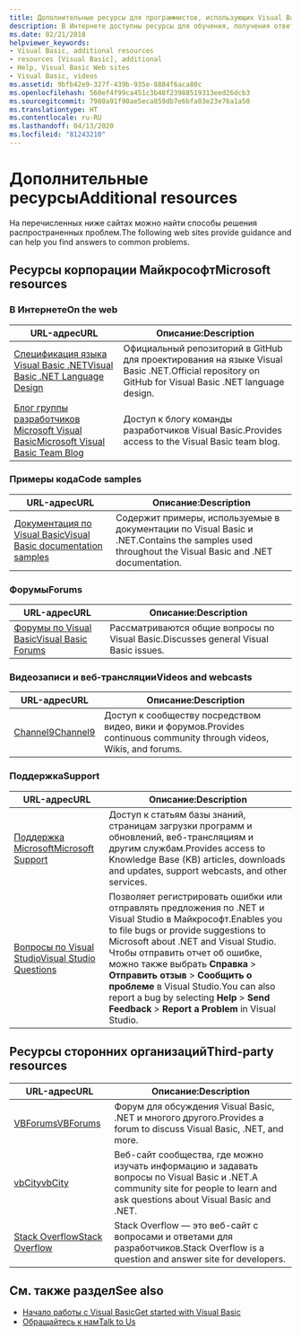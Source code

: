 ```yaml
---
title: Дополнительные ресурсы для программистов, использующих Visual Basic
description: В Интернете доступны ресурсы для обучения, получения ответов на вопросы и дополнительной информации о Visual Basic.
ms.date: 02/21/2018
helpviewer_keywords:
- Visual Basic, additional resources
- resources [Visual Basic], additional
- Help, Visual Basic Web sites
- Visual Basic, videos
ms.assetid: 9bfb42e9-327f-439b-935e-8884f6aca80c
ms.openlocfilehash: 560ef4f99ca451c3b48f23988519313eed26dcb3
ms.sourcegitcommit: 7980a91f90ae5eca859db7e6bfa03e23e76a1a50
ms.translationtype: HT
ms.contentlocale: ru-RU
ms.lasthandoff: 04/13/2020
ms.locfileid: "81243210"
---
```

# <a name="additional-resources"></a><span data-ttu-id="c11ae-103">Дополнительные ресурсы</span><span class="sxs-lookup"><span data-stu-id="c11ae-103">Additional resources</span></span>

<span data-ttu-id="c11ae-104">На перечисленных ниже сайтах можно найти способы решения распространенных проблем.</span><span class="sxs-lookup"><span data-stu-id="c11ae-104">The following web sites provide guidance and can help you find answers to common problems.</span></span>

## <a name="microsoft-resources"></a><span data-ttu-id="c11ae-105">Ресурсы корпорации Майкрософт</span><span class="sxs-lookup"><span data-stu-id="c11ae-105">Microsoft resources</span></span>

### <a name="on-the-web"></a><span data-ttu-id="c11ae-106">В Интернете</span><span class="sxs-lookup"><span data-stu-id="c11ae-106">On the web</span></span>

|<span data-ttu-id="c11ae-107">URL-адрес</span><span class="sxs-lookup"><span data-stu-id="c11ae-107">URL</span></span>|<span data-ttu-id="c11ae-108">Описание:</span><span class="sxs-lookup"><span data-stu-id="c11ae-108">Description</span></span>|
|----------|----------------|
|[<span data-ttu-id="c11ae-109">Спецификация языка Visual Basic .NET</span><span class="sxs-lookup"><span data-stu-id="c11ae-109">Visual Basic .NET Language Design</span></span>](https://github.com/dotnet/vblang)|<span data-ttu-id="c11ae-110">Официальный репозиторий в GitHub для проектирования на языке Visual Basic .NET.</span><span class="sxs-lookup"><span data-stu-id="c11ae-110">Official repository on GitHub for Visual Basic .NET language design.</span></span>|
|[<span data-ttu-id="c11ae-111">Блог группы разработчиков Microsoft Visual Basic</span><span class="sxs-lookup"><span data-stu-id="c11ae-111">Microsoft Visual Basic Team Blog</span></span>](https://devblogs.microsoft.com/vbteam/)|<span data-ttu-id="c11ae-112">Доступ к блогу команды разработчиков Visual Basic.</span><span class="sxs-lookup"><span data-stu-id="c11ae-112">Provides access to the Visual Basic team blog.</span></span>|

### <a name="code-samples"></a><span data-ttu-id="c11ae-113">Примеры кода</span><span class="sxs-lookup"><span data-stu-id="c11ae-113">Code samples</span></span>

|<span data-ttu-id="c11ae-114">URL-адрес</span><span class="sxs-lookup"><span data-stu-id="c11ae-114">URL</span></span>|<span data-ttu-id="c11ae-115">Описание:</span><span class="sxs-lookup"><span data-stu-id="c11ae-115">Description</span></span>|
|----------|----------------|
|[<span data-ttu-id="c11ae-116">Документация по Visual Basic</span><span class="sxs-lookup"><span data-stu-id="c11ae-116">Visual Basic documentation samples</span></span>](https://github.com/dotnet/docs/tree/master/samples/snippets/visualbasic)|<span data-ttu-id="c11ae-117">Содержит примеры, используемые в документации по Visual Basic и .NET.</span><span class="sxs-lookup"><span data-stu-id="c11ae-117">Contains the samples used throughout the Visual Basic and .NET documentation.</span></span>|

### <a name="forums"></a><span data-ttu-id="c11ae-118">Форумы</span><span class="sxs-lookup"><span data-stu-id="c11ae-118">Forums</span></span>

|<span data-ttu-id="c11ae-119">URL-адрес</span><span class="sxs-lookup"><span data-stu-id="c11ae-119">URL</span></span>|<span data-ttu-id="c11ae-120">Описание:</span><span class="sxs-lookup"><span data-stu-id="c11ae-120">Description</span></span>|
|----------|----------------|
|[<span data-ttu-id="c11ae-121">Форумы по Visual Basic</span><span class="sxs-lookup"><span data-stu-id="c11ae-121">Visual Basic Forums</span></span>](https://social.msdn.microsoft.com/Forums/vstudio/home?forum=vbgeneral)|<span data-ttu-id="c11ae-122">Рассматриваются общие вопросы по Visual Basic.</span><span class="sxs-lookup"><span data-stu-id="c11ae-122">Discusses general Visual Basic issues.</span></span>|

### <a name="videos-and-webcasts"></a><span data-ttu-id="c11ae-123">Видеозаписи и веб-трансляции</span><span class="sxs-lookup"><span data-stu-id="c11ae-123">Videos and webcasts</span></span>

|<span data-ttu-id="c11ae-124">URL-адрес</span><span class="sxs-lookup"><span data-stu-id="c11ae-124">URL</span></span>|<span data-ttu-id="c11ae-125">Описание:</span><span class="sxs-lookup"><span data-stu-id="c11ae-125">Description</span></span>|
|----------|----------------|
|[<span data-ttu-id="c11ae-126">Channel9</span><span class="sxs-lookup"><span data-stu-id="c11ae-126">Channel9</span></span>](https://channel9.msdn.com/)|<span data-ttu-id="c11ae-127">Доступ к сообществу посредством видео, вики и форумов.</span><span class="sxs-lookup"><span data-stu-id="c11ae-127">Provides continuous community through videos, Wikis, and forums.</span></span>|

### <a name="support"></a><span data-ttu-id="c11ae-128">Поддержка</span><span class="sxs-lookup"><span data-stu-id="c11ae-128">Support</span></span>

|<span data-ttu-id="c11ae-129">URL-адрес</span><span class="sxs-lookup"><span data-stu-id="c11ae-129">URL</span></span>|<span data-ttu-id="c11ae-130">Описание:</span><span class="sxs-lookup"><span data-stu-id="c11ae-130">Description</span></span>|
|----------|----------------|
|[<span data-ttu-id="c11ae-131">Поддержка Microsoft</span><span class="sxs-lookup"><span data-stu-id="c11ae-131">Microsoft Support</span></span>](https://support.microsoft.com)|<span data-ttu-id="c11ae-132">Доступ к статьям базы знаний, страницам загрузки программ и обновлений, веб-трансляциям и другим службам.</span><span class="sxs-lookup"><span data-stu-id="c11ae-132">Provides access to Knowledge Base (KB) articles, downloads and updates, support webcasts, and other services.</span></span>|
|[<span data-ttu-id="c11ae-133">Вопросы по Visual Studio</span><span class="sxs-lookup"><span data-stu-id="c11ae-133">Visual Studio Questions</span></span>](https://developercommunity.visualstudio.com)|<span data-ttu-id="c11ae-134">Позволяет регистрировать ошибки или отправлять предложения по .NET и Visual Studio в Майкрософт.</span><span class="sxs-lookup"><span data-stu-id="c11ae-134">Enables you to file bugs or provide suggestions to Microsoft about .NET and Visual Studio.</span></span> <span data-ttu-id="c11ae-135">Чтобы отправить отчет об ошибке, можно также выбрать **Справка** > **Отправить отзыв** > **Сообщить о проблеме** в Visual Studio.</span><span class="sxs-lookup"><span data-stu-id="c11ae-135">You can also report a bug by selecting **Help** > **Send Feedback** > **Report a Problem** in Visual Studio.</span></span>|

## <a name="third-party-resources"></a><span data-ttu-id="c11ae-136">Ресурсы сторонних организаций</span><span class="sxs-lookup"><span data-stu-id="c11ae-136">Third-party resources</span></span>

|<span data-ttu-id="c11ae-137">URL-адрес</span><span class="sxs-lookup"><span data-stu-id="c11ae-137">URL</span></span>|<span data-ttu-id="c11ae-138">Описание:</span><span class="sxs-lookup"><span data-stu-id="c11ae-138">Description</span></span>|
|----------|----------------|
|[<span data-ttu-id="c11ae-139">VBForums</span><span class="sxs-lookup"><span data-stu-id="c11ae-139">VBForums</span></span>](http://www.vbforums.com/)|<span data-ttu-id="c11ae-140">Форум для обсуждения Visual Basic, .NET и многого другого.</span><span class="sxs-lookup"><span data-stu-id="c11ae-140">Provides a forum to discuss Visual Basic, .NET, and more.</span></span>|
|[<span data-ttu-id="c11ae-141">vbCity</span><span class="sxs-lookup"><span data-stu-id="c11ae-141">vbCity</span></span>](http://vbcity.com/)|<span data-ttu-id="c11ae-142">Веб-сайт сообщества, где можно изучать информацию и задавать вопросы по Visual Basic и .NET.</span><span class="sxs-lookup"><span data-stu-id="c11ae-142">A community site for people to learn and ask questions about Visual Basic and .NET.</span></span>|
|[<span data-ttu-id="c11ae-143">Stack Overflow</span><span class="sxs-lookup"><span data-stu-id="c11ae-143">Stack Overflow</span></span>](https://stackoverflow.com/questions/tagged/vb.net)|<span data-ttu-id="c11ae-144">Stack Overflow — это веб-сайт с вопросами и ответами для разработчиков.</span><span class="sxs-lookup"><span data-stu-id="c11ae-144">Stack Overflow is a question and answer site for developers.</span></span>|

## <a name="see-also"></a><span data-ttu-id="c11ae-145">См. также раздел</span><span class="sxs-lookup"><span data-stu-id="c11ae-145">See also</span></span>

- [<span data-ttu-id="c11ae-146">Начало работы с Visual Basic</span><span class="sxs-lookup"><span data-stu-id="c11ae-146">Get started with Visual Basic</span></span>](../../visual-basic/getting-started/index.md)
- [<span data-ttu-id="c11ae-147">Обращайтесь к нам</span><span class="sxs-lookup"><span data-stu-id="c11ae-147">Talk to Us</span></span>](/visualstudio/ide/feedback-options)
